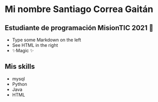# Mi nombre Santiago Correa Gaitán

## Estudiante de programación MisionTIC 2021 🤗

- Type some Markdown on the left
- See HTML in the right
- ✨Magic ✨

## Mis skills
- mysql
- Python
- Java
- HTML
